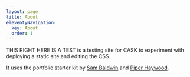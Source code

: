 ```yaml
---
layout: page
title: About
eleventyNavigation:
  key: About
  order: 1
---
```


THIS RIGHT HERE IS A TEST is a testing site for CASK to experiment with deploying a static site and editing the CSS.

It uses the portfolio starter kit by [Sam Baldwin](https://sambaldwin.info) and [Piper Haywood](https://piperhaywood.com). 

